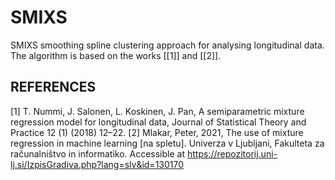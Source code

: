 # SMIXS

SMIXS smoothing spline clustering approach for analysing longitudinal data.
The algorithm is based on the works [[1]] and [[2]].

## REFERENCES

<a id="1">[1]</a> T. Nummi, J. Salonen, L. Koskinen, J. Pan, A semiparametric mixture regression model for longitudinal data, Journal of Statistical Theory and Practice 12 (1) (2018) 12–22.
<a id="1">[2]</a> Mlakar, Peter, 2021, The use of mixture regression in machine learning [na spletu]. Univerza v Ljubljani, Fakulteta za računalništvo in informatiko. Accessible at https://repozitorij.uni-lj.si/IzpisGradiva.php?lang=slv&id=130170